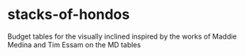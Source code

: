 # stacks-of-hondos
Budget tables for the visually inclined inspired by the works of Maddie Medina and Tim Essam on the MD tables
